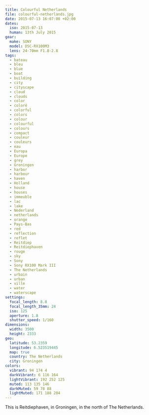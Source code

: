 ```yaml
---
title: Colourful Netherlands
file: colourful-netherlands.jpg
date: 2015-07-13 16:07:00 +02:00
dates:
  iso: 2015-07-13
  human: 13th July 2015
gear:
  make: SONY
  model: DSC-RX100M3
  lens: 24-70mm F1.8-2.8
tags:
  - bateau
  - bleu
  - blue
  - boat
  - building
  - city
  - cityscape
  - cloud
  - clouds
  - color
  - coloré
  - colorful
  - colors
  - colour
  - colourful
  - colours
  - compact
  - couleur
  - couleurs
  - eau
  - Europa
  - Europe
  - grey
  - Groningen
  - harbor
  - harbour
  - haven
  - Holland
  - house
  - houses
  - immeuble
  - lac
  - lake
  - Nederland
  - netherlands
  - orange
  - Pays-Bas
  - red
  - reflection
  - reflet
  - Reitdiep
  - Reitdiephaven
  - rouge
  - sky
  - Sony
  - Sony RX100 Mark III
  - The Netherlands
  - urbain
  - urban
  - ville
  - water
  - waterscape
settings:
  focal_length: 8.8
  focal_length_35mm: 24
  iso: 125
  aperture: 1.8
  shutter_speed: 1/160
dimensions:
  width: 3500
  height: 2333
geo:
  latitude: 53.2359
  longitude: 6.523519445
  map: true
  country: The Netherlands
  city: Groningen
colors:
  vibrant: 94 174 4
  darkVibrant: 6 116 164
  lightVibrant: 192 252 125
  muted: 113 135 146
  darkMuted: 59 78 88
  lightMuted: 171 188 204
---
```


This is Reitdiephaven, in Groningen, in the north of The Netherlands.
